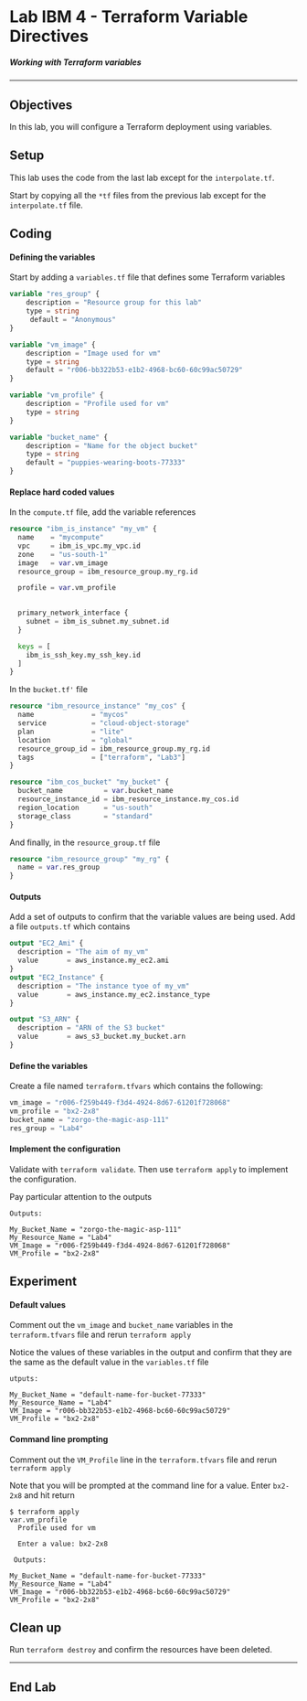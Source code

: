 # Lab IBM 4 - Terraform Variable Directives

##### Working with Terraform variables

---

## Objectives

In this lab, you will configure a Terraform deployment using variables.

## Setup

This lab uses the code from the last lab except for the `interpolate.tf`. 

Start by copying all the `*tf` files from the previous lab except for the `interpolate.tf` file.

## Coding

#### Defining the variables

Start by adding a `variables.tf` file that defines some Terraform variables

```terraform
variable "res_group" {
    description = "Resource group for this lab"
    type = string
     default = "Anonymous"
}

variable "vm_image" {
    description = "Image used for vm"
    type = string
    default = "r006-bb322b53-e1b2-4968-bc60-60c99ac50729"
}

variable "vm_profile" {
    description = "Profile used for vm"
    type = string
}

variable "bucket_name" {
    description = "Name for the object bucket"
    type = string
    default = "puppies-wearing-boots-77333"
}
```

#### Replace hard coded values

In the `compute.tf` file, add the variable references

```terraform
resource "ibm_is_instance" "my_vm" {
  name    = "mycompute"
  vpc     = ibm_is_vpc.my_vpc.id
  zone    = "us-south-1"
  image   = var.vm_image
  resource_group = ibm_resource_group.my_rg.id

  profile = var.vm_profile
  

  primary_network_interface {
    subnet = ibm_is_subnet.my_subnet.id
  }

  keys = [
    ibm_is_ssh_key.my_ssh_key.id
  ]
}
```

In the `bucket.tf'` file

```terraform
resource "ibm_resource_instance" "my_cos" {
  name              = "mycos"
  service           = "cloud-object-storage"
  plan              = "lite"
  location          = "global"
  resource_group_id = ibm_resource_group.my_rg.id
  tags              = ["terraform", "Lab3"]
}

resource "ibm_cos_bucket" "my_bucket" {
  bucket_name          = var.bucket_name
  resource_instance_id = ibm_resource_instance.my_cos.id
  region_location      = "us-south"
  storage_class        = "standard"
}
```
And finally, in the `resource_group.tf` file

```terraform
resource "ibm_resource_group" "my_rg" {
  name = var.res_group
}
```

#### Outputs

Add a set of outputs to confirm that the variable values are being used. Add a file `outputs.tf` which contains

```terraform
output "EC2_Ami" {
  description = "The aim of my_vm"
  value       = aws_instance.my_ec2.ami
}
output "EC2_Instance" {
  description = "The instance tyoe of my_vm"
  value       = aws_instance.my_ec2.instance_type
}

output "S3_ARN" {
  description = "ARN of the S3 bucket"
  value       = aws_s3_bucket.my_bucket.arn
}
```

#### Define the variables

Create a file named `terraform.tfvars` which contains the following:

```terraform
vm_image = "r006-f259b449-f3d4-4924-8d67-61201f728068"
vm_profile = "bx2-2x8"
bucket_name = "zorgo-the-magic-asp-111"
res_group = "Lab4"
```

#### Implement the configuration

Validate with `terraform validate`. Then use `terraform apply` to implement the configuration.

Pay particular attention to the outputs


```console
Outputs:

My_Bucket_Name = "zorgo-the-magic-asp-111"
My_Resource_Name = "Lab4"
VM_Image = "r006-f259b449-f3d4-4924-8d67-61201f728068"
VM_Profile = "bx2-2x8"
```

## Experiment 

#### Default values

Comment out the `vm_image` and `bucket_name` variables in the `terraform.tfvars` file and rerun `terraform apply`

Notice the values of these variables in the output and confirm that they are the same as the default value in the `variables.tf` file

```console
utputs:

My_Bucket_Name = "default-name-for-bucket-77333"
My_Resource_Name = "Lab4"
VM_Image = "r006-bb322b53-e1b2-4968-bc60-60c99ac50729"
VM_Profile = "bx2-2x8"
```

#### Command line prompting

Comment out the `VM_Profile` line in the `terraform.tfvars` file and rerun `terraform apply`

Note that you will be prompted at the command line for a value. Enter `bx2-2x8` and hit return

```console
$ terraform apply
var.vm_profile
  Profile used for vm

  Enter a value: bx2-2x8  
  
 Outputs:

My_Bucket_Name = "default-name-for-bucket-77333"
My_Resource_Name = "Lab4"
VM_Image = "r006-bb322b53-e1b2-4968-bc60-60c99ac50729"
VM_Profile = "bx2-2x8"
```

## Clean up

Run `terraform destroy` and confirm the resources have been deleted.

---
 
## End Lab